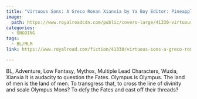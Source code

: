 ```yaml
---
title: "Virtuous Sons: A Greco Ronan Xianxia by Ya Boy Editor: Pineapple Hugs"
image:
  path: https://www.royalroadcdn.com/public/covers-large/41330-virtuous-sons.jpg
categories:
  - ONGOING
tags:
  - BL/MLM
link: https://www.royalroad.com/fiction/41330/virtuous-sons-a-greco-roman-xianxia

---
```

BL, Adventure, Low Fantasy, Mythos, Multiple Lead Characters, Wuxia, Xianxia
It is audacity to question the Fates. Olympus is Olympus. The land of men is the land of men. To transgress that, to cross the line of divinity and scale Olympus Mons? To defy the Fates and cast off their threads?


